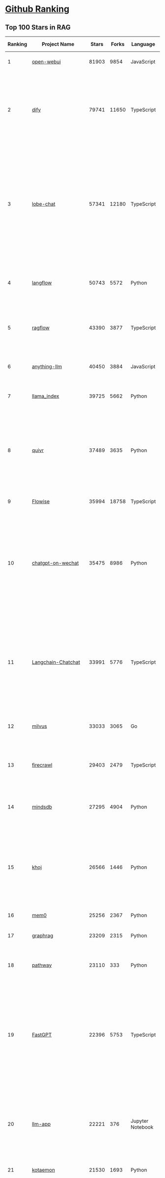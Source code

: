 [Github Ranking](../README.md)
==========

## Top 100 Stars in RAG

| Ranking | Project Name | Stars | Forks | Language | Open Issues | Description | Last Commit |
| ------- | ------------ | ----- | ----- | -------- | ----------- | ----------- | ----------- |
| 1 | [open-webui](https://github.com/open-webui/open-webui) | 81903 | 9854 | JavaScript | 159 | User-friendly AI Interface (Supports Ollama, OpenAI API, ...) | 2025-03-08T18:15:47Z |
| 2 | [dify](https://github.com/langgenius/dify) | 79741 | 11650 | TypeScript | 518 | Dify is an open-source LLM app development platform. Dify's intuitive interface combines AI workflow, RAG pipeline, agent capabilities, model management, observability features and more, letting you quickly go from prototype to production. | 2025-03-09T02:51:55Z |
| 3 | [lobe-chat](https://github.com/lobehub/lobe-chat) | 57341 | 12180 | TypeScript | 585 | 🤯 Lobe Chat - an open-source, modern-design AI chat framework. Supports Multi AI Providers( OpenAI / Claude 3 / Gemini / Ollama / DeepSeek / Qwen), Knowledge Base (file upload / knowledge management / RAG ), Multi-Modals (Plugins/Artifacts) and Thinking. One-click FREE deployment of your private ChatGPT/ Claude / DeepSeek application. | 2025-03-09T00:26:48Z |
| 4 | [langflow](https://github.com/langflow-ai/langflow) | 50743 | 5572 | Python | 336 | Langflow is a low-code app builder for RAG and multi-agent AI applications. It’s Python-based and agnostic to any model, API, or database. | 2025-03-08T09:18:55Z |
| 5 | [ragflow](https://github.com/infiniflow/ragflow) | 43390 | 3877 | TypeScript | 1307 | RAGFlow is an open-source RAG (Retrieval-Augmented Generation) engine based on deep document understanding. | 2025-03-08T13:41:23Z |
| 6 | [anything-llm](https://github.com/Mintplex-Labs/anything-llm) | 40450 | 3884 | JavaScript | 234 | The all-in-one Desktop & Docker AI application with built-in RAG, AI agents, No-code agent builder, and more. | 2025-03-04T22:17:28Z |
| 7 | [llama_index](https://github.com/run-llama/llama_index) | 39725 | 5662 | Python | 685 | LlamaIndex is the leading framework for building LLM-powered agents over your data. | 2025-03-08T05:22:47Z |
| 8 | [quivr](https://github.com/QuivrHQ/quivr) | 37489 | 3635 | Python | 25 | Opiniated RAG for integrating GenAI in your apps 🧠   Focus on your product rather than the RAG. Easy integration in existing products with customisation!  Any LLM: GPT4, Groq, Llama. Any Vectorstore: PGVector, Faiss. Any Files. Anyway you want.  | 2025-03-07T10:38:03Z |
| 9 | [Flowise](https://github.com/FlowiseAI/Flowise) | 35994 | 18758 | TypeScript | 486 | Drag & drop UI to build your customized LLM flow | 2025-03-08T20:20:06Z |
| 10 | [chatgpt-on-wechat](https://github.com/zhayujie/chatgpt-on-wechat) | 35475 | 8986 | Python | 294 | 基于大模型搭建的聊天机器人，同时支持 微信公众号、企业微信应用、飞书、钉钉 等接入，可选择GPT3.5/GPT-4o/GPT-o1/ DeepSeek/Claude/文心一言/讯飞星火/通义千问/ Gemini/GLM-4/Claude/Kimi/LinkAI，能处理文本、语音和图片，访问操作系统和互联网，支持基于自有知识库进行定制企业智能客服。 | 2025-02-05T04:27:07Z |
| 11 | [Langchain-Chatchat](https://github.com/chatchat-space/Langchain-Chatchat) | 33991 | 5776 | TypeScript | 195 | Langchain-Chatchat（原Langchain-ChatGLM）基于 Langchain 与 ChatGLM, Qwen 与 Llama 等语言模型的 RAG 与 Agent 应用 \| Langchain-Chatchat (formerly langchain-ChatGLM), local knowledge based LLM (like ChatGLM, Qwen and Llama) RAG and Agent app with langchain  | 2024-11-29T05:06:44Z |
| 12 | [milvus](https://github.com/milvus-io/milvus) | 33033 | 3065 | Go | 654 | Milvus is a high-performance, cloud-native vector database built for scalable vector ANN search | 2025-03-09T01:34:04Z |
| 13 | [firecrawl](https://github.com/mendableai/firecrawl) | 29403 | 2479 | TypeScript | 114 | 🔥 Turn entire websites into LLM-ready markdown or structured data. Scrape, crawl and extract with a single API. | 2025-03-08T12:31:37Z |
| 14 | [mindsdb](https://github.com/mindsdb/mindsdb) | 27295 | 4904 | Python | 72 | AI's query engine - Platform for building AI that can learn and answer questions over large scale federated data. | 2025-03-08T17:34:01Z |
| 15 | [khoj](https://github.com/khoj-ai/khoj) | 26566 | 1446 | Python | 70 | Your AI second brain. Self-hostable. Get answers from the web or your docs. Build custom agents, schedule automations, do deep research. Turn any online or local LLM into your personal, autonomous AI (gpt, claude, gemini, llama, qwen, mistral). Get started - free. | 2025-03-07T08:18:31Z |
| 16 | [mem0](https://github.com/mem0ai/mem0) | 25256 | 2367 | Python | 212 | The Memory layer for AI Agents | 2025-03-08T18:30:45Z |
| 17 | [graphrag](https://github.com/microsoft/graphrag) | 23209 | 2315 | Python | 143 | A modular graph-based Retrieval-Augmented Generation (RAG) system | 2025-03-07T23:10:57Z |
| 18 | [pathway](https://github.com/pathwaycom/pathway) | 23110 | 333 | Python | 36 | Python ETL framework for stream processing, real-time analytics, LLM pipelines, and RAG. | 2025-03-08T06:14:20Z |
| 19 | [FastGPT](https://github.com/labring/FastGPT) | 22396 | 5753 | TypeScript | 411 | FastGPT is a knowledge-based platform built on the LLMs, offers a comprehensive suite of out-of-the-box capabilities such as data processing, RAG retrieval, and visual AI workflow orchestration, letting you easily develop and deploy complex question-answering systems without the need for extensive setup or configuration. | 2025-03-08T10:27:58Z |
| 20 | [llm-app](https://github.com/pathwaycom/llm-app) | 22221 | 376 | Jupyter Notebook | 5 | Ready-to-run cloud templates for RAG, AI pipelines, and enterprise search with live data. 🐳Docker-friendly.⚡Always in sync with Sharepoint, Google Drive, S3, Kafka, PostgreSQL, real-time data APIs, and more. | 2025-03-03T08:10:49Z |
| 21 | [kotaemon](https://github.com/Cinnamon/kotaemon) | 21530 | 1693 | Python | 169 | An open-source RAG-based tool for chatting with your documents. | 2025-02-14T14:40:49Z |
| 22 | [haystack](https://github.com/deepset-ai/haystack) | 19658 | 2083 | Python | 111 | AI orchestration framework to build customizable, production-ready LLM applications. Connect components (models, vector DBs, file converters) to pipelines or agents that can interact with your data. With advanced retrieval methods, it's best suited for building RAG, question answering, semantic search or conversational agent chatbots. | 2025-03-07T16:20:33Z |
| 23 | [awesome-llm-apps](https://github.com/Shubhamsaboo/awesome-llm-apps) | 19047 | 2189 | Python | 5 | Collection of awesome LLM apps with AI Agents and RAG using OpenAI, Anthropic, Gemini and opensource models. | 2025-03-07T03:18:18Z |
| 24 | [pandas-ai](https://github.com/sinaptik-ai/pandas-ai) | 17623 | 1650 | Python | 27 | Chat with your database or your datalake (SQL, CSV, parquet). PandasAI makes data analysis conversational using LLMs and RAG. | 2025-03-07T13:47:30Z |
| 25 | [crawlee](https://github.com/apify/crawlee) | 17046 | 763 | TypeScript | 136 | Crawlee—A web scraping and browser automation library for Node.js to build reliable crawlers. In JavaScript and TypeScript. Extract data for AI, LLMs, RAG, or GPTs. Download HTML, PDF, JPG, PNG, and other files from websites. Works with Puppeteer, Playwright, Cheerio, JSDOM, and raw HTTP. Both headful and headless mode. With proxy rotation. | 2025-03-09T00:36:27Z |
| 26 | [llama-cookbook](https://github.com/meta-llama/llama-cookbook) | 16398 | 2361 | Jupyter Notebook | 15 | Welcome to the Llama Cookbook! This is your go to guide for Building with Llama: Getting started with Inference, Fine-Tuning, RAG. We also show you how to solve end to end problems using Llama model family and using them on various provider services   | 2025-03-06T16:24:39Z |
| 27 | [DocsGPT](https://github.com/arc53/DocsGPT) | 15417 | 1645 | TypeScript | 34 | Chatbot for documentation, that allows you to chat with your data. Privately deployable, provides AI knowledge sharing and integrates knowledge into your AI workflow | 2025-03-09T01:28:00Z |
| 28 | [RagaAI-Catalyst](https://github.com/raga-ai-hub/RagaAI-Catalyst) | 15306 | 3825 | Python | 4 | Python SDK for Agent AI Observability, Monitoring and Evaluation Framework. Includes features like agent, llm and tools tracing, debugging multi-agentic system, self-hosted dashboard and advanced analytics with timeline and execution graph view  | 2025-02-19T17:15:11Z |
| 29 | [DB-GPT](https://github.com/eosphoros-ai/DB-GPT) | 15040 | 2040 | Python | 259 | AI Native Data App Development framework with AWEL(Agentic Workflow Expression Language) and Agents | 2025-03-07T11:26:13Z |
| 30 | [MaxKB](https://github.com/1Panel-dev/MaxKB) | 14275 | 1889 | Python | 96 | 💬 Ready-to-use & flexible RAG Chatbot, supporting mainstream large language models (LLMs) such as DeepSeek-R1, Llama 3.3, Qwen2, OpenAI and more. | 2025-03-07T14:02:43Z |
| 31 | [vanna](https://github.com/vanna-ai/vanna) | 13809 | 1199 | Python | 136 | 🤖 Chat with your SQL database 📊. Accurate Text-to-SQL Generation via LLMs using RAG 🔄. | 2025-02-08T17:30:27Z |
| 32 | [RAG_Techniques](https://github.com/NirDiamant/RAG_Techniques) | 13172 | 1357 | Jupyter Notebook | 1 | This repository showcases various advanced techniques for Retrieval-Augmented Generation (RAG) systems. RAG systems combine information retrieval with generative models to provide accurate and contextually rich responses. | 2025-03-05T22:38:54Z |
| 33 | [LightRAG](https://github.com/HKUDS/LightRAG) | 12576 | 1774 | Python | 108 | "LightRAG: Simple and Fast Retrieval-Augmented Generation" | 2025-03-08T18:11:31Z |
| 34 | [onyx](https://github.com/onyx-dot-app/onyx) | 12191 | 1551 | Python | 263 | Gen-AI Chat for Teams - Think ChatGPT if it had access to your team's unique knowledge. | 2025-03-09T01:50:21Z |
| 35 | [llmware](https://github.com/llmware-ai/llmware) | 10762 | 1742 | Python | 63 | Unified framework for building enterprise RAG pipelines with small, specialized models | 2025-03-04T21:22:35Z |
| 36 | [txtai](https://github.com/neuml/txtai) | 10515 | 669 | Python | 9 | 💡 All-in-one open-source embeddings database for semantic search, LLM orchestration and language model workflows | 2025-03-05T16:05:56Z |
| 37 | [mastra](https://github.com/mastra-ai/mastra) | 9645 | 422 | TypeScript | 52 | The TypeScript AI agent framework. ⚡ Assistants, RAG, observability. Supports any LLM: GPT-4, Claude, Gemini, Llama. | 2025-03-08T02:25:57Z |
| 38 | [orama](https://github.com/oramasearch/orama) | 9139 | 323 | TypeScript | 28 | 🌌  A complete search engine and RAG pipeline in your browser, server or edge network with support for full-text, vector, and hybrid search in less than 2kb. | 2025-03-06T09:05:30Z |
| 39 | [ragas](https://github.com/explodinggradients/ragas) | 8396 | 863 | Python | 300 | Supercharge Your LLM Application Evaluations 🚀 | 2025-03-04T01:51:22Z |
| 40 | [bisheng](https://github.com/dataelement/bisheng) | 7789 | 1314 | Python | 75 | BISHENG is an open LLM devops platform for next generation Enterprise AI applications. Powerful and comprehensive features include: GenAI workflow, RAG, Agent, Unified model management, Evaluation, SFT, Dataset Management, Enterprise-level System Management, Observability and more. | 2025-03-07T07:19:13Z |
| 41 | [reor](https://github.com/reorproject/reor) | 7713 | 464 | TypeScript | 108 | Private & local AI personal knowledge management app for high entropy people. | 2025-03-01T17:29:48Z |
| 42 | [paper-qa](https://github.com/Future-House/paper-qa) | 7048 | 693 | Python | 123 | High accuracy RAG for answering questions from scientific documents with citations | 2025-03-07T00:33:27Z |
| 43 | [Verba](https://github.com/weaviate/Verba) | 6906 | 760 | Python | 43 | Retrieval Augmented Generation (RAG) chatbot powered by Weaviate | 2025-02-27T10:38:02Z |
| 44 | [WrenAI](https://github.com/Canner/WrenAI) | 6883 | 614 | TypeScript | 98 | 🤖 Open-source GenBI AI Agent that empowers data-driven teams to chat with their data to generate Text-to-SQL, charts, spreadsheets, reports, and BI. 📈📊📋🧑‍💻 | 2025-03-07T09:55:57Z |
| 45 | [Upsonic](https://github.com/Upsonic/Upsonic) | 6780 | 640 | Python | 18 | The most reliable AI agent framework that supports MCP. | 2025-03-07T18:13:53Z |
| 46 | [rags](https://github.com/run-llama/rags) | 6419 | 659 | Python | 28 | Build ChatGPT over your data, all with natural language | 2024-04-05T05:36:59Z |
| 47 | [postgresml](https://github.com/postgresml/postgresml) | 6184 | 311 | Rust | 79 | Postgres with GPUs for ML/AI apps. | 2025-02-24T17:58:21Z |
| 48 | [Qwen-Agent](https://github.com/QwenLM/Qwen-Agent) | 6080 | 546 | Python | 242 | Agent framework and applications built upon Qwen>=2.0, featuring Function Calling, Code Interpreter, RAG, and Chrome extension. | 2025-03-07T06:27:36Z |
| 49 | [LaVague](https://github.com/lavague-ai/LaVague) | 5932 | 540 | Python | 85 | Large Action Model framework to develop AI Web Agents | 2025-01-21T13:41:48Z |
| 50 | [aichat](https://github.com/sigoden/aichat) | 5925 | 385 | Rust | 0 | All-in-one LLM CLI tool featuring Shell Assistant, Chat-REPL, RAG, AI Tools & Agents, with access to OpenAI, Claude, Gemini, Ollama, Groq, and more. | 2025-03-08T00:24:16Z |
| 51 | [KAG](https://github.com/OpenSPG/KAG) | 5848 | 386 | Python | 111 | KAG is a logical form-guided reasoning and retrieval framework based on OpenSPG engine and LLMs.  It is used to build logical reasoning and factual Q&A solutions for professional domain knowledge bases. It can effectively overcome the shortcomings of the traditional RAG vector similarity calculation model. | 2025-03-07T08:50:13Z |
| 52 | [promptfoo](https://github.com/promptfoo/promptfoo) | 5763 | 476 | TypeScript | 151 | Test your prompts, agents, and RAGs. Red teaming, pentesting, and vulnerability scanning for LLMs. Compare performance of GPT, Claude, Gemini, Llama, and more. Simple declarative configs with command line and CI/CD integration. | 2025-03-09T03:22:34Z |
| 53 | [superagent](https://github.com/superagent-ai/superagent) | 5651 | 859 | TypeScript | 50 | 🥷 Run AI-agents with an API | 2024-10-20T18:16:34Z |
| 54 | [crawlee-python](https://github.com/apify/crawlee-python) | 5377 | 360 | Python | 70 | Crawlee—A web scraping and browser automation library for Python to build reliable crawlers. Extract data for AI, LLMs, RAG, or GPTs. Download HTML, PDF, JPG, PNG, and other files from websites. Works with BeautifulSoup, Playwright, and raw HTTP. Both headful and headless mode. With proxy rotation. | 2025-03-07T16:30:38Z |
| 55 | [R2R](https://github.com/SciPhi-AI/R2R) | 5316 | 396 | Python | 63 | The most advanced AI retrieval system. Agentic Retrieval-Augmented Generation (RAG) with a RESTful API. | 2025-03-08T09:37:06Z |
| 56 | [opik](https://github.com/comet-ml/opik) | 5267 | 348 | Python | 45 | Debug, evaluate, and monitor your LLM applications, RAG systems, and agentic workflows with comprehensive tracing, automated evaluations, and production-ready dashboards. | 2025-03-07T18:58:40Z |
| 57 | [TaskingAI](https://github.com/TaskingAI/TaskingAI) | 5068 | 317 | Python | 25 | The open source platform for AI-native application development. | 2024-12-02T22:18:38Z |
| 58 | [superduper](https://github.com/superduper-io/superduper) | 4997 | 489 | Jupyter Notebook | 95 | Superduper: Build end-to-end AI applications and agent workflows on your existing data infrastructure and preferred tools - without migrating your data. | 2025-03-08T23:05:04Z |
| 59 | [TEN-Agent](https://github.com/TEN-framework/TEN-Agent) | 4969 | 567 | Python | 51 | TEN Agent is a conversational voice AI agent powered by TEN, integrating Deepseek, Gemini, OpenAI, RTC, and hardware like ESP32. It enables realtime AI capabilities like  seeing, hearing, and speaking, and is fully compatible with platforms like Dify and Coze. | 2025-03-07T11:37:51Z |
| 60 | [pgai](https://github.com/timescale/pgai) | 4453 | 231 | PLpgSQL | 19 | A suite of tools to develop RAG, semantic search, and other AI applications more easily with PostgreSQL | 2025-03-09T02:25:03Z |
| 61 | [sparrow](https://github.com/katanaml/sparrow) | 4401 | 436 | Python | 0 | Data processing with ML, LLM and Vision LLM | 2025-03-08T20:35:47Z |
| 62 | [ragapp](https://github.com/ragapp/ragapp) | 4131 | 467 | TypeScript | 45 | The easiest way to use Agentic RAG in any enterprise | 2025-01-22T14:23:25Z |
| 63 | [obsidian-copilot](https://github.com/logancyang/obsidian-copilot) | 4125 | 292 | TypeScript | 172 | THE Copilot in Obsidian | 2025-03-05T23:13:04Z |
| 64 | [trafilatura](https://github.com/adbar/trafilatura) | 4009 | 284 | Python | 78 | Python & Command-line tool to gather text and metadata on the Web: Crawling, scraping, extraction, output as CSV, JSON, HTML, MD, TXT, XML | 2025-02-17T16:29:11Z |
| 65 | [awesome-LLM-resourses](https://github.com/WangRongsheng/awesome-LLM-resourses) | 3954 | 419 | None | 0 | 🧑‍🚀 全世界最好的LLM资料总结（数据处理、模型训练、模型部署、o1 模型、小语言模型、视觉语言模型） \| Summary of the world's best LLM resources.  | 2025-03-08T16:10:28Z |
| 66 | [cognita](https://github.com/truefoundry/cognita) | 3868 | 320 | Python | 10 | RAG (Retrieval Augmented Generation) Framework for building modular, open source applications for production by TrueFoundry  | 2025-02-21T11:10:29Z |
| 67 | [deep-searcher](https://github.com/zilliztech/deep-searcher) | 3689 | 342 | Python | 11 | Open Source Deep Research Alternative to Reason and Search on Private Data. Written in Python. | 2025-03-09T03:13:56Z |
| 68 | [llm-twin-course](https://github.com/decodingml/llm-twin-course) | 3680 | 603 | Python | 4 | 🤖 𝗟𝗲𝗮𝗿𝗻 for 𝗳𝗿𝗲𝗲 how to 𝗯𝘂𝗶𝗹𝗱 an end-to-end 𝗽𝗿𝗼𝗱𝘂𝗰𝘁𝗶𝗼𝗻-𝗿𝗲𝗮𝗱𝘆 𝗟𝗟𝗠 & 𝗥𝗔𝗚 𝘀𝘆𝘀𝘁𝗲𝗺 using 𝗟𝗟𝗠𝗢𝗽𝘀 best practices: ~ 𝘴𝘰𝘶𝘳𝘤𝘦 𝘤𝘰𝘥𝘦 + 12 𝘩𝘢𝘯𝘥𝘴-𝘰𝘯 𝘭𝘦𝘴𝘴𝘰𝘯𝘴 | 2025-03-06T10:09:06Z |
| 69 | [AutoRAG](https://github.com/Marker-Inc-Korea/AutoRAG) | 3660 | 286 | Python | 117 | AutoRAG: An Open-Source Framework for Retrieval-Augmented Generation (RAG) Evaluation & Optimization with AutoML-Style Automation | 2025-03-03T06:32:15Z |
| 70 | [rag-from-scratch](https://github.com/langchain-ai/rag-from-scratch) | 3569 | 1056 | Jupyter Notebook | 20 | None | 2024-07-09T21:45:44Z |
| 71 | [gptme](https://github.com/ErikBjare/gptme) | 3471 | 262 | Python | 51 | Your agent in your terminal, equipped with local tools: writes code, uses the terminal, browses the web, vision. | 2025-03-09T02:16:24Z |
| 72 | [dataherald](https://github.com/Dataherald/dataherald) | 3433 | 244 | Python | 5 | Interact with your SQL database, Natural Language to SQL using LLMs | 2024-07-24T17:37:41Z |
| 73 | [pyspur](https://github.com/PySpur-Dev/pyspur) | 3342 | 207 | TypeScript | 8 | AI Agent Builder in Python | 2025-03-09T01:34:01Z |
| 74 | [RAGatouille](https://github.com/AnswerDotAI/RAGatouille) | 3299 | 224 | Python | 84 | Easily use and train state of the art late-interaction retrieval methods (ColBERT) in any RAG pipeline. Designed for modularity and ease-of-use, backed by research. | 2025-02-11T04:31:38Z |
| 75 | [infinity](https://github.com/infiniflow/infinity) | 3267 | 316 | C++ | 90 | The AI-native database built for LLM applications, providing incredibly fast hybrid search of dense vector, sparse vector, tensor (multi-vector), and full-text | 2025-03-07T13:07:55Z |
| 76 | [casibase](https://github.com/casibase/casibase) | 3162 | 387 | Go | 34 | AI Cloud OS: ⚡️Open-source RAG knowledge database with admin UI, user management and Single-Sign-On⚡️, supports ChatGPT, Claude, DeepSeek R1, Llama, Gemini, HuggingFace, etc., chat bot demo: https://ai.casibase.com, admin UI demo: https://ai-admin.casibase.com | 2025-03-09T02:36:00Z |
| 77 | [langroid](https://github.com/langroid/langroid) | 3126 | 299 | Python | 51 | Harness LLMs with Multi-Agent Programming | 2025-03-09T02:04:16Z |
| 78 | [llm-graph-builder](https://github.com/neo4j-labs/llm-graph-builder) | 3115 | 534 | Jupyter Notebook | 69 | Neo4j graph construction from unstructured data using LLMs | 2025-03-07T13:38:17Z |
| 79 | [Streamer-Sales](https://github.com/PeterH0323/Streamer-Sales) | 3014 | 462 | Python | 9 | Streamer-Sales 销冠 —— 卖货主播 LLM 大模型🛒🎁，一个能够根据给定的商品特点从激发用户购买意愿角度出发进行商品解说的卖货主播大模型。🚀⭐内含详细的数据生成流程❗ 📦另外还集成了 LMDeploy 加速推理🚀、RAG检索增强生成 📚、TTS文字转语音🔊、数字人生成 🦸、 Agent 使用网络查询实时信息🌐、ASR 语音转文字🎙️、Vue 生态搭建前端🍍、FastAPI 搭建后端🗝️、Docker-compose 打包部署🐋 | 2025-03-08T00:38:06Z |
| 80 | [fast-graphrag](https://github.com/circlemind-ai/fast-graphrag) | 2988 | 162 | Python | 28 | RAG that intelligently adapts to your use case, data, and queries | 2025-02-27T10:18:41Z |
| 81 | [modelscope-agent](https://github.com/modelscope/modelscope-agent) | 2986 | 337 | Python | 71 | ModelScope-Agent: An agent framework connecting models in ModelScope with the world | 2025-02-27T10:30:32Z |
| 82 | [cohere-toolkit](https://github.com/cohere-ai/cohere-toolkit) | 2982 | 401 | TypeScript | 8 | Cohere Toolkit is a collection of prebuilt components enabling users to quickly build and deploy RAG applications. | 2025-02-19T15:36:10Z |
| 83 | [ChatRTX](https://github.com/NVIDIA/ChatRTX) | 2925 | 389 | TypeScript | 52 | A developer reference project for creating Retrieval Augmented Generation (RAG) chatbots on Windows using TensorRT-LLM | 2024-08-21T11:35:12Z |
| 84 | [GenerativeAIExamples](https://github.com/NVIDIA/GenerativeAIExamples) | 2889 | 680 | Python | 32 | Generative AI reference workflows optimized for accelerated infrastructure and microservice architecture. | 2025-03-04T19:00:20Z |
| 85 | [AdalFlow](https://github.com/SylphAI-Inc/AdalFlow) | 2863 | 252 | Python | 22 | AdalFlow: The library to build & auto-optimize LLM applications. | 2025-03-06T18:45:41Z |
| 86 | [LLM-Engineers-Handbook](https://github.com/PacktPublishing/LLM-Engineers-Handbook) | 2846 | 575 | Python | 9 | The LLM's practical guide: From the fundamentals to deploying advanced LLM and RAG apps to AWS using LLMOps best practices | 2025-03-08T15:54:34Z |
| 87 | [rage](https://github.com/str4d/rage) | 2844 | 108 | Rust | 32 | A simple, secure and modern file encryption tool (and Rust library) with small explicit keys, no config options, and UNIX-style composability. | 2025-01-27T03:44:09Z |
| 88 | [potpie](https://github.com/potpie-ai/potpie) | 2788 | 264 | Python | 19 | Prompt-To-Agent : Create custom engineering agents for your codebase | 2025-03-08T11:53:11Z |
| 89 | [chonkie](https://github.com/chonkie-ai/chonkie) | 2720 | 119 | Python | 18 | 🦛 CHONK your texts with Chonkie ✨ - The no-nonsense RAG chunking library | 2025-03-01T10:31:40Z |
| 90 | [eko](https://github.com/FellouAI/eko) | 2717 | 175 | TypeScript | 15 | Eko (Eko Keeps Operating) - Build Production-ready Agentic Workflow with Natural Language - eko.fellou.ai | 2025-03-08T08:07:09Z |
| 91 | [swirl-search](https://github.com/swirlai/swirl-search) | 2681 | 243 | Python | 0 | AI Search & RAG Without Moving Your Data. Get instant answers from your company's knowledge across 100+ apps while keeping data secure. Deploy in minutes, not months. | 2025-03-04T17:14:24Z |
| 92 | [paul-graham-gpt](https://github.com/mckaywrigley/paul-graham-gpt) | 2660 | 382 | TypeScript | 5 | RAG on Paul Graham's essays. | 2023-07-28T17:50:55Z |
| 93 | [bRAG-langchain](https://github.com/bRAGAI/bRAG-langchain) | 2563 | 245 | Jupyter Notebook | 2 | Everything you need to know to build your own RAG application | 2025-02-25T05:10:11Z |
| 94 | [nano-graphrag](https://github.com/gusye1234/nano-graphrag) | 2563 | 253 | Python | 53 | A simple, easy-to-hack GraphRAG implementation | 2025-01-15T08:08:21Z |
| 95 | [autoflow](https://github.com/pingcap/autoflow) | 2417 | 136 | TypeScript | 67 | pingcap/autoflow is a Graph RAG based and conversational knowledge base tool built with TiDB Serverless Vector Storage. Demo: https://tidb.ai | 2025-03-07T13:32:13Z |
| 96 | [tiny-universe](https://github.com/datawhalechina/tiny-universe) | 2410 | 257 | Python | 7 | 《大模型白盒子构建指南》：一个全手搓的Tiny-Universe | 2025-02-12T03:26:47Z |
| 97 | [graphiti](https://github.com/getzep/graphiti) | 2380 | 166 | Python | 6 | Build and query dynamic, temporally-aware Knowledge Graphs | 2025-03-06T21:04:02Z |
| 98 | [HuixiangDou](https://github.com/InternLM/HuixiangDou) | 2250 | 167 | Python | 29 | HuixiangDou: Overcoming Group Chat Scenarios with LLM-based Technical Assistance | 2025-03-06T10:27:44Z |
| 99 | [graphrag-accelerator](https://github.com/Azure-Samples/graphrag-accelerator) | 2198 | 386 | Python | 49 | One-click deploy of a Knowledge Graph powered RAG (GraphRAG) in Azure | 2025-03-06T16:14:27Z |
| 100 | [OmAgent](https://github.com/om-ai-lab/OmAgent) | 2182 | 230 | Python | 4 | Build multimodal language agents for fast prototype and production | 2025-03-04T05:55:52Z |

